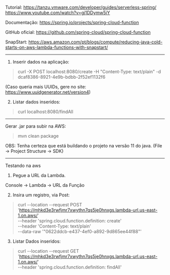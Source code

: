 Tutorial:
https://tanzu.vmware.com/developer/guides/serverless-spring/
https://www.youtube.com/watch?v=gj1DDymw5iY

Documentação:
https://spring.io/projects/spring-cloud-function

GitHub oficial:
https://github.com/spring-cloud/spring-cloud-function

SnapStart:
https://aws.amazon.com/pt/blogs/compute/reducing-java-cold-starts-on-aws-lambda-functions-with-snapstart/

---

1. Inserir dados na aplicação:
>curl -X POST localhost:8080/create -H "Content-Type: text/plain" -d dcaf8386-8921-4e9b-bdbb-2f52ef1132f6

(Caso queria mais UUIDs, gere no site: https://www.uuidgenerator.net/version4)

2. Listar dados inseridos:
> curl localhost:8080/findAll

---

Gerar .jar para subir na AWS:
> mvn clean package

OBS: Tenha certeza que está buildando o projeto na versão 11 do java.
(File -> Project Structure -> SDK)

---

Testando na aws

1. Pegue a URL da Lambda.

Console -> Lambda -> URL da Função


2. Insira um registro, via Post:
 >  curl --location --request POST 'https://mhkd3e3rwfjmr7xwythn7qs5je0hnxgs.lambda-url.us-east-1.on.aws/' \
   --header 'spring.cloud.function.definition: create' \
   --header 'Content-Type: text/plain' \
   --data-raw '"0622ddcb-e437-4ef0-a892-9d865ee44f88"'
 
3. Listar Dados inseridos: 
> curl --location --request GET 'https://mhkd3e3rwfjmr7xwythn7qs5je0hnxgs.lambda-url.us-east-1.on.aws/' \
--header 'spring.cloud.function.definition: findAll'


